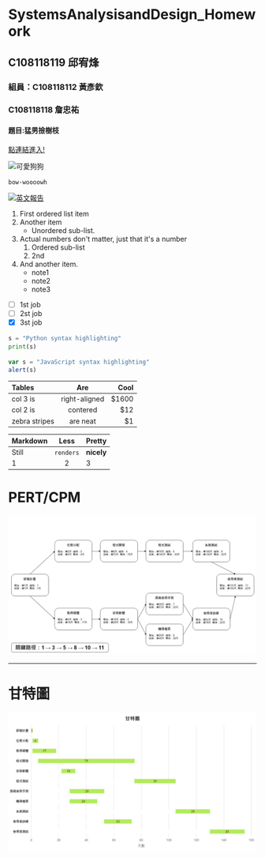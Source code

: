 # SystemsAnalysisandDesign_Homework
## C108118119 邱宥烽
### 組員：C108118112 黃彥欽
###       C108118118 詹忠祐
#### 題目:猛男撿樹枝
[點連結進入!](https://truth.bahamut.com.tw/s01/202006/d73c6ce9847d9fa3b90ce73073271cca.JPG)

![可愛狗狗](https://s.yimg.com/os/en/homerun/feed_manager_auto_publish_494/ee117c4fe22149cd52eeae301eec1a17 "這邊有一隻超可愛的狗狗")

```
bow-woooowh
```

[![英文報告](https://i.ytimg.com/vi/7VFTcmGRM-k/hqdefault.jpg?sqp=-oaymwEcCOADEI4CSFXyq4qpAw4IARUAAIhCGAFwAcABBg==&rs=AOn4CLCi8GrVy3xwIQ5jgTextZlO5FDjZQ)](https://www.youtube.com/watch?v=7VFTcmGRM-k)

1. First ordered list item
2. Another item
	- Unordered sub-list.
3. Actual numbers don't matter, just that it's a number
	1. Ordered sub-list
	2. 2nd
4. And another item.
	* note1
	* note2
	* note3

- [ ] 1st job
- [ ] 2st job
- [x] 3st job

```py
s = "Python syntax highlighting"
print(s)
```

```js
var s = "JavaScript syntax highlighting"
alert(s)
```
| Tables        |      Are      |  Cool |
|:------------- |:-------------:| -----:|
| col 3 is      | right-aligned | $1600 |
| col 2 is      |   contered    |   $12 |
| zebra stripes |   are neat    |    $1 |

| Markdown |   Less    | Pretty     |
|:-------- |:---------:|:---------- |
| Still    | `renders` | **nicely** |
| 1        |     2     | 3          |

 # PERT/CPM
![PERT/CPM](PERT_CPM.JPG)
___
 # 甘特圖
![Gantt Chart](Gantt%20Chart.JPG)
